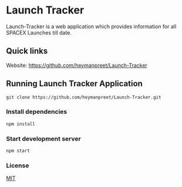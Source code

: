 # Launch Tracker 

Launch-Tracker is a web application which provides information for all SPACEX Launches till date.

## Quick links
Website: https://github.com/heymanpreet/Launch-Tracker

## Running Launch Tracker Application

```
git clone https://github.com/heymanpreet/Launch-Tracker.git
```

### Install dependencies

```
npm install
```

### Start development server

```
npm start
```

### License
[MIT](https://choosealicense.com/licenses/mit/)
